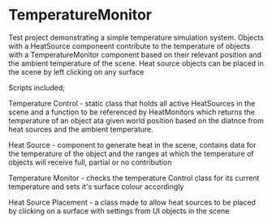 # TemperatureMonitor
 Test project demonstrating a simple temperature simulation system. Objects with a HeatSource componeent contribute to the temperature of 
objects with a TemperatureMonitor component based on their relevant position and the ambient temperature of the scene. Heat source objects can be placed in the scene by left clicking on any surface 

Scripts included;


Temperature Control - static class that holds all active HeatSources in the scene and a function to be referenced by HeatMonitors which 
		      returns the temperature of an object ata  given world position based on the diatnce from heat sources and the ambient 
		      temperature.

Heat Source - component to generate heat in the scene, contains data for the temperature of the object and the ranges at which the temperature 
	      of objects will receive full, partial or no contribution

Temperature Monitor - checks the temperature Control class for its current temperature and sets it's surface colour accordingly

Heat Source Placement - a class made to allow heat sources to be placed by clicking on a surface with settings from UI objects in the scene
